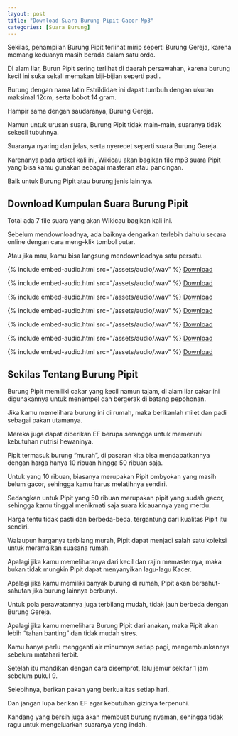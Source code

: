 ```yaml
---
layout: post
title: "Download Suara Burung Pipit Gacor Mp3"
categories: [Suara Burung]
---
```


Sekilas, penampilan Burung Pipit terlihat mirip seperti Burung Gereja, karena memang keduanya masih berada dalam satu ordo.

Di alam liar, Burun Pipit sering terlihat di daerah persawahan, karena burung kecil ini suka sekali memakan biji-bijian seperti padi.

Burung dengan nama latin Estrildidae ini dapat tumbuh dengan ukuran maksimal 12cm, serta bobot 14 gram.

Hampir sama dengan saudaranya, Burung Gereja.

Namun untuk urusan suara, Burung Pipit tidak main-main, suaranya tidak sekecil tubuhnya.

Suaranya nyaring dan jelas, serta nyerecet seperti suara Burung Gereja.

Karenanya pada artikel kali ini, Wikicau akan bagikan file mp3 suara Pipit yang bisa kamu gunakan sebagai masteran atau pancingan.

Baik untuk Burung Pipit atau burung jenis lainnya.

## Download Kumpulan Suara Burung Pipit

Total ada 7 file suara yang akan Wikicau bagikan kali ini.

Sebelum mendownloadnya, ada baiknya dengarkan terlebih dahulu secara online dengan cara meng-klik tombol putar.

Atau jika mau, kamu bisa langsung mendownloadnya satu persatu.

{% include embed-audio.html src="/assets/audio/<audio-source-name>.wav" %}
[Download](https://bit.ly/2IBpNeL)

{% include embed-audio.html src="/assets/audio/<audio-source-name>.wav" %}
[Download](https://bit.ly/338Wo4S)

{% include embed-audio.html src="/assets/audio/<audio-source-name>.wav" %}
[Download](https://bit.ly/2xt6TEp)

{% include embed-audio.html src="/assets/audio/<audio-source-name>.wav" %}
[Download](https://bit.ly/3cNPS85)

{% include embed-audio.html src="/assets/audio/<audio-source-name>.wav" %}
[Download](https://bit.ly/2xo3whY)

{% include embed-audio.html src="/assets/audio/<audio-source-name>.wav" %}
[Download](https://bit.ly/3cTwhmS)

{% include embed-audio.html src="/assets/audio/<audio-source-name>.wav" %}
[Download](https://bit.ly/38HFOKA)

## Sekilas Tentang Burung Pipit

Burung Pipit memiliki cakar yang kecil namun tajam, di alam liar cakar ini digunakannya untuk menempel dan bergerak di batang pepohonan.

Jika kamu memelihara burung ini di rumah, maka berikanlah milet dan padi sebagai pakan utamanya.

Mereka juga dapat diberikan EF berupa serangga untuk memenuhi kebutuhan nutrisi hewaninya.

Pipit termasuk burung “murah”, di pasaran kita bisa mendapatkannya dengan harga hanya 10 ribuan hingga 50 ribuan saja.

Untuk yang 10 ribuan, biasanya merupakan Pipit ombyokan yang masih belum gacor, sehingga kamu harus melatihnya sendiri.

Sedangkan untuk Pipit yang 50 ribuan merupakan pipit yang sudah gacor, sehingga kamu tinggal menikmati saja suara kicauannya yang merdu.

Harga tentu tidak pasti dan berbeda-beda, tergantung dari kualitas Pipit itu sendiri.

Walaupun harganya terbilang murah, Pipit dapat menjadi salah satu koleksi untuk meramaikan suasana rumah.

Apalagi jika kamu memeliharanya dari kecil dan rajin memasternya, maka bukan tidak mungkin Pipit dapat menyanyikan lagu-lagu Kacer.

Apalagi jika kamu memiliki banyak burung di rumah, Pipit akan bersahut-sahutan jika burung lainnya berbunyi.

Untuk pola perawatannya juga terbilang mudah, tidak jauh berbeda dengan Burung Gereja.

Apalagi jika kamu memelihara Burung Pipit dari anakan, maka Pipit akan lebih “tahan banting” dan tidak mudah stres.

Kamu hanya perlu mengganti air minumnya setiap pagi, mengembunkannya sebelum matahari terbit.

Setelah itu mandikan dengan cara disemprot, lalu jemur sekitar 1 jam sebelum pukul 9.

Selebihnya, berikan pakan yang berkualitas setiap hari.

Dan jangan lupa berikan EF agar kebutuhan gizinya terpenuhi.

Kandang yang bersih juga akan membuat burung nyaman, sehingga tidak ragu untuk mengeluarkan suaranya yang indah.